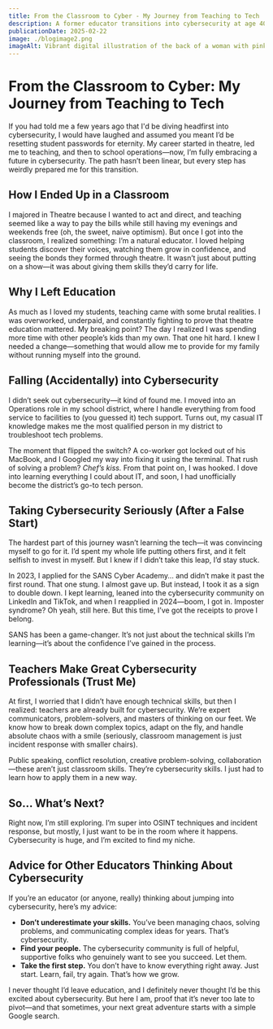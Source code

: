 ```yaml
---
title: From the Classroom to Cyber - My Journey from Teaching to Tech
description: A former educator transitions into cybersecurity at age 40
publicationDate: 2025-02-22
image: ./blogimage2.png
imageAlt: Vibrant digital illustration of the back of a woman with pink hair using the terminal.
---
```


# From the Classroom to Cyber: My Journey from Teaching to Tech

If you had told me a few years ago that I'd be diving headfirst into cybersecurity, I would have laughed and assumed you meant I’d be resetting student passwords for eternity. My career started in theatre, led me to teaching, and then to school operations—now, I’m fully embracing a future in cybersecurity. The path hasn’t been linear, but every step has weirdly prepared me for this transition.

## How I Ended Up in a Classroom

I majored in Theatre because I wanted to act and direct, and teaching seemed like a way to pay the bills while still having my evenings and weekends free (oh, the sweet, naive optimism). But once I got into the classroom, I realized something: I’m a natural educator. I loved helping students discover their voices, watching them grow in confidence, and seeing the bonds they formed through theatre. It wasn’t just about putting on a show—it was about giving them skills they’d carry for life.

## Why I Left Education

As much as I loved my students, teaching came with some brutal realities. I was overworked, underpaid, and constantly fighting to prove that theatre education mattered. My breaking point? The day I realized I was spending more time with other people’s kids than my own. That one hit hard. I knew I needed a change—something that would allow me to provide for my family without running myself into the ground.

## Falling (Accidentally) into Cybersecurity

I didn’t seek out cybersecurity—it kind of found me. I moved into an Operations role in my school district, where I handle everything from food service to facilities to (you guessed it) tech support. Turns out, my casual IT knowledge makes me the most qualified person in my district to troubleshoot tech problems.

The moment that flipped the switch? A co-worker got locked out of his MacBook, and I Googled my way into fixing it using the terminal. That rush of solving a problem? *Chef’s kiss.* From that point on, I was hooked. I dove into learning everything I could about IT, and soon, I had unofficially become the district’s go-to tech person.

## Taking Cybersecurity Seriously (After a False Start)

The hardest part of this journey wasn’t learning the tech—it was convincing myself to go for it. I’d spent my whole life putting others first, and it felt selfish to invest in myself. But I knew if I didn’t take this leap, I’d stay stuck.

In 2023, I applied for the SANS Cyber Academy… and didn’t make it past the first round. That one stung. I almost gave up. But instead, I took it as a sign to double down. I kept learning, leaned into the cybersecurity community on LinkedIn and TikTok, and when I reapplied in 2024—boom, I got in. Imposter syndrome? Oh yeah, still here. But this time, I’ve got the receipts to prove I belong.

SANS has been a game-changer. It’s not just about the technical skills I’m learning—it’s about the confidence I’ve gained in the process.

## Teachers Make Great Cybersecurity Professionals (Trust Me)

At first, I worried that I didn’t have enough technical skills, but then I realized: teachers are already built for cybersecurity. We’re expert communicators, problem-solvers, and masters of thinking on our feet. We know how to break down complex topics, adapt on the fly, and handle absolute chaos with a smile (seriously, classroom management is just incident response with smaller chairs).

Public speaking, conflict resolution, creative problem-solving, collaboration—these aren’t just classroom skills. They’re cybersecurity skills. I just had to learn how to apply them in a new way.

## So… What’s Next?

Right now, I’m still exploring. I’m super into OSINT techniques and incident response, but mostly, I just want to be in the room where it happens. Cybersecurity is huge, and I’m excited to find my niche.

## Advice for Other Educators Thinking About Cybersecurity

If you’re an educator (or anyone, really) thinking about jumping into cybersecurity, here’s my advice:

- **Don’t underestimate your skills.** You’ve been managing chaos, solving problems, and communicating complex ideas for years. That’s cybersecurity.
- **Find your people.** The cybersecurity community is full of helpful, supportive folks who genuinely want to see you succeed. Let them.
- **Take the first step.** You don’t have to know everything right away. Just start. Learn, fail, try again. That’s how we grow.

I never thought I’d leave education, and I definitely never thought I’d be this excited about cybersecurity. But here I am, proof that it’s never too late to pivot—and that sometimes, your next great adventure starts with a simple Google search.



